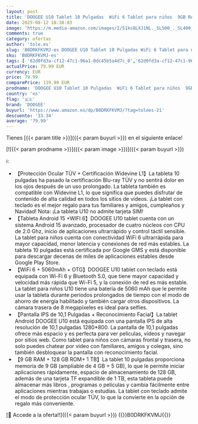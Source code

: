 ```yaml
---
layout: post
title: 'DOOGEE U10 Tablet 10 Pulgadas  WiFi 6 Tablet para niños  9GB RAM+128GB ROM Tablet pc  1280 * 800 IPS Tablet Android 15  TÜV  5060mAh  Face ID  OTG  Bluetooth 5.0  8MP+5MP  Púrpura'
date: 2025-08-12 18:38:03
image: 'https://m.media-amazon.com/images/I/51ks8LXJ1NL._SL500_._SL400_.jpg'
comments: true
category: ofertas
author: 'tole.es'
slug: 'B0DRKFKVMJ-es DOOGEE U10 Tablet 10 Pulgadas WiFi 6 Tablet para niños 9GB...'
sku: 'B0DRKFKVMJ-es'
tags: [ '62d0fd3a-cf12-47c1-96a1-0dc45b5a4d7c_0','62d0fd3a-cf12-47c1-96a1-0dc45b5a4d7c_4501','Arborist Merchandising Root','Informática','Self Service','Special Features Stores','Tablets','Vuelta al cole: Informática','android','doogee','🇪🇸', ]
actualPrice: 79.99 EUR
currency: EUR
price: 79.99
comparePrice: 119.99 EUR
prodname: 'DOOGEE U10 Tablet 10 Pulgadas  WiFi 6 Tablet para niños  9GB RAM+128GB ROM Tablet pc  1280 * 800 IPS Tablet Android 15  TÜV  5060mAh  Face ID  OTG  Bluetooth 5.0  8MP+5MP  Púrpura'
country: 'es'
flag: '🇪🇸'
brand: 'DOOGEE'
buyurl: 'https://www.amazon.es/dp/B0DRKFKVMJ/?tag=tolees-21'
descuento: '33.34'
average: '79.99'
---
```


Tienes [{{< param title >}}]({{< param buyurl >}}) en el siguiente enlace!

[![{{< param prodname >}}]({{< param image >}})]({{< param buyurl >}})

ℹ️:

- 【Protección Ocular TÜV + Certificación Widevine L1】La tableta 10 pulgadas ha pasado la certificación Blu-ray TÜV y no sentirá dolor en los ojos después de un uso prolongado. La tableta también es compatible con Widevine L1, lo que significa que puedes disfrutar de contenido de alta calidad en todos los sitios de vídeos. ¡La tablet con teclado es el mejor regalo para tus familiares y amigos, cumpleaños y Navidad! Nota: ¡La tableta U10 no admite tarjeta SIM!
- 【Tableta Android 15 +WIFI 6】DOOGEE U10 tablet cuenta con un sistema Android 15 avanzado, procesador de cuatro núcleos con CPU de 2.0 Ghz, inicio de aplicaciones ultrarrápido y control táctil sensible. La tablet para niños cuenta con conectividad WiFi 6 ultrarrápida para mayor capacidad, menor latencia y conexiones de red más estables. La tableta 10 pulgadas está certificada por Google GMS y está disponible para descargar decenas de miles de aplicaciones estables desde Google Play Store.
- 【WiFi 6 + 5060mAh + OTG】DOOGEE U10 tablet con teclado está equipada con Wi-Fi 6 y Bluetooth 5.0, que tiene mayor capacidad y velocidad más rápida que Wi-Fi 5, y la conexión de red es más estable. La tablet para niños U10 tiene una batería de 5060 mAh que le permite usar la tableta durante períodos prolongados de tiempo con el modo de ahorro de energía habilitado y también cargar otros dispositivos. La cámara trasera de 8 megapíxeles es ideal para selfies.
- 【Pantalla IPS de 10,1 Pulgadas + Reconocimiento Facial】La tablet Android DOOGEE U10 está equipada con una pantalla IPS de alta resolución de 10,1 pulgadas 1280*800. La pantalla de 10,1 pulgadas ofrece más espacio y es perfecta para ver películas, vídeos y navegar por sitios web. Como tablet para niños con cámaras frontal y trasera, no solo puedes chatear por video con familiares, amigos y colegas, sino también desbloquear la pantalla con reconocimiento facial.
- 【9 GB RAM + 128 GB ROM+ 1 TB】La tablet 10 pulgadas proporciona memoria de 9 GB (ampliable de 4 GB + 5 GB), lo que le permite iniciar aplicaciones rápidamente, espacio de almacenamiento de 128 GB, además de una tarjeta TF expandible de 1 TB, esta tableta puede almacenar más libros , programas o películas y cambia fácilmente entre aplicaciones mientras trabajas o estudias. La tablet con teclado admite el modo de protección ocular TÜV, lo que la convierte en la opción de regalo más conveniente.

[🛒 Accede a la oferta!!]({{< param buyurl >}})
{{<world>}}B0DRKFKVMJ{{</world>}}

